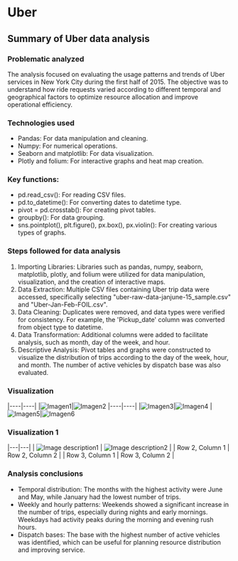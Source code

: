 # Uber
## Summary of Uber data analysis
### Problematic analyzed
The analysis focused on evaluating the usage patterns and trends of Uber services in New York City during the first half of 2015. The objective was to understand how ride requests varied according to different temporal and geographical factors to optimize resource allocation and improve operational efficiency.

### Technologies used
- Pandas: For data manipulation and cleaning.
- Numpy: For numerical operations.
- Seaborn and matplotlib: For data visualization.
- Plotly and folium: For interactive graphs and heat map creation.

### Key functions:
- pd.read_csv(): For reading CSV files.
- pd.to_datetime(): For converting dates to datetime type.
- pivot = pd.crosstab(): For creating pivot tables.
- groupby(): For data grouping.
- sns.pointplot(), plt.figure(), px.box(), px.violin(): For creating various types of graphs.

### Steps followed for data analysis
1. Importing Libraries: Libraries such as pandas, numpy, seaborn, matplotlib, plotly, and folium were utilized for data manipulation, visualization, and the creation of interactive maps.
2. Data Extraction: Multiple CSV files containing Uber trip data were accessed, specifically selecting "uber-raw-data-janjune-15_sample.csv" and "Uber-Jan-Feb-FOIL.csv".
3. Data Cleaning: Duplicates were removed, and data types were verified for consistency. For example, the 'Pickup_date' column was converted from object type to datetime.
4. Data Transformation: Additional columns were added to facilitate analysis, such as month, day of the week, and hour.
5. Descriptive Analysis: Pivot tables and graphs were constructed to visualize the distribution of trips according to the day of the week, hour, and month. The number of active vehicles by dispatch base was also evaluated.

### Visualization 
|----|----|
|![Imagen1](https://github.com/sdforero/Uber/blob/main/UberHeatmapNY.png)|![Imagen2](https://github.com/sdforero/Uber/blob/main/UberRushDayHour.png)
|----|----|
|![Imagen3](https://github.com/sdforero/Uber/blob/main/UberTripsHourDayweek.png)|![Imagen4](https://github.com/sdforero/Uber/blob/main/UberTripsMonth.png)
|![Imagen5](https://github.com/sdforero/Uber/blob/main/UberTripsMonthDay.png)|![Imagen6](https://github.com/sdforero/Uber/blob/main/UberVehiclesBasenumber.png)

### Visualization 1
|---|---|
| ![Image description1](https://github.com/sdforero/Uber/blob/main/UberHeatmapNY.png) | ![Image description2](https://github.com/sdforero/Uber/blob/main/UberRushDayHour.png) |
| Row 2, Column 1 | Row 2, Column 2 |
| Row 3, Column 1 | Row 3, Column 2 |


### Analysis conclusions
- Temporal distribution: The months with the highest activity were June and May, while January had the lowest number of trips.
- Weekly and hourly patterns: Weekends showed a significant increase in the number of trips, especially during nights and early mornings. Weekdays had activity peaks during the morning and evening rush hours.
- Dispatch bases: The base with the highest number of active vehicles was identified, which can be useful for planning resource distribution and improving service.
